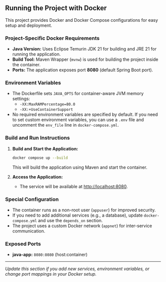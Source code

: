 ## Running the Project with Docker

This project provides Docker and Docker Compose configurations for easy setup and deployment.

### Project-Specific Docker Requirements
- **Java Version:** Uses Eclipse Temurin JDK 21 for building and JRE 21 for running the application.
- **Build Tool:** Maven Wrapper (`mvnw`) is used for building the project inside the container.
- **Ports:** The application exposes port **8080** (default Spring Boot port).

### Environment Variables
- The Dockerfile sets `JAVA_OPTS` for container-aware JVM memory settings:
  - `-XX:MaxRAMPercentage=80.0`
  - `-XX:+UseContainerSupport`
- No required environment variables are specified by default. If you need to set custom environment variables, you can use a `.env` file and uncomment the `env_file` line in `docker-compose.yml`.

### Build and Run Instructions
1. **Build and Start the Application:**
   ```sh
   docker compose up --build
   ```
   This will build the application using Maven and start the container.

2. **Access the Application:**
   - The service will be available at [http://localhost:8080](http://localhost:8080).

### Special Configuration
- The container runs as a non-root user (`appuser`) for improved security.
- If you need to add additional services (e.g., a database), update `docker-compose.yml` and use the `depends_on` section.
- The project uses a custom Docker network (`appnet`) for inter-service communication.

### Exposed Ports
- **java-app:** `8080:8080` (host:container)

---
*Update this section if you add new services, environment variables, or change port mappings in your Docker setup.*
